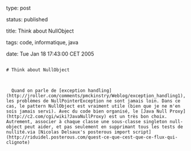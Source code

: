 type: post
status: published
title: Think about NullObject
tags: code, informatique, java
date: Tue Jan 18 17:43:00 CET 2005
~~~~~~
# Think about NullObject

  Quand on parle de [exception handling](http://jroller.com/comments/pmckinstry/Weblog/exception_handling1), les problèmes de NullPointerException ne sont jamais loin. Dans ce cas, le pattern NullObject est vraiment utile (bien que je ne m'en sois jamais servi). Avec du code bien organisé, le [Java Null Proxy](http://c2.com/cgi/wiki?JavaNullProxy) est un très bon choix. Autrement, associer à chaque classe une sous-classe singleton null-object peut aider, et pas seulement en supprimant tous les tests de nullité.via [Nicolas Delsaux's posterous import script](http://riduidel.posterous.com/quest-ce-que-cest-que-ce-flux-qui-clignote)
